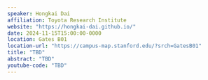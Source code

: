 ```yaml
---
speaker: Hongkai Dai
affiliation: Toyota Research Institute
website: "https://hongkai-dai.github.io/"
date: 2024-11-15T15:00:00-0000
location: Gates B01
location-url: "https://campus-map.stanford.edu/?srch=GatesB01"
title: "TBD"
abstract: "TBD"
youtube-code: "TBD"
---
```

